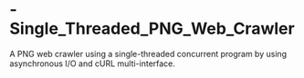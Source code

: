 # -Single_Threaded_PNG_Web_Crawler
A PNG web crawler using a single-threaded concurrent program by using asynchronous I/O and cURL multi-interface.
